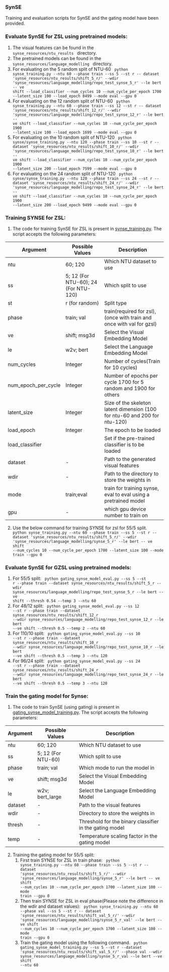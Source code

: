 ### SynSE
Training and evaluation scripts for SynSE and the gating model have been provided.
 

### Evaluate SynSE for ZSL using pretrained models:
1. The visual features can be found in the <code> synse_resources/ntu_results </code> directory. 
2. The pretrained models can be found in the <code> synse_resources/language_modelling </code> directory. 
3. For evaluating on the 5 random split of NTU-60
    <code> python synse_training.py --ntu 60 --phase train --ss 5 --st r -- dataset 'synse_resources/ntu_results/shift_5_r/' --wdir 'synse_resources/language_modelling/repo_test_synse_5_r' --le bert -- ve shift --load_classifier --num_cycles 10 --num_cycle_per_epoch 1700 --latent_size 100 --load_epoch 8499 --mode eval --gpu 0</code>
4. For evaluating on the 12 random split of NTU-60
    <code> python synse_training.py --ntu 60 --phase train --ss 12 --st r -- dataset 'synse_resources/ntu_results/shift_12_r/' --wdir 'synse_resources/language_modelling/repo_test_synse_12_r' --le bert -- ve shift --load_classifier --num_cycles 10 --num_cycle_per_epoch 1900 --latent_size 100 --load_epoch 1699 --mode eval --gpu 0</code>
5. For evaluating on the 10 random split of NTU-120
    <code> python synse/synse_training.py --ntu 120 --phase train --ss 10 --st r -- dataset 'synse_resources/ntu_results/shift_10_r/' --wdir 'synse_resources/language_modelling/repo_test_synse_10_r' --le bert -- ve shift --load_classifier --num_cycles 10 --num_cycle_per_epoch 1900 --latent_size 200 --load_epoch 7599 --mode eval --gpu 0</code>
6. For evaluating on the 24 random split of NTU-120
    <code> python synse/synse_training.py --ntu 120 --phase train --ss 24 --st r -- dataset 'synse_resources/ntu_results/shift_24_r/' --wdir 'synse_resources/language_modelling/repo_test_synse_24_r' --le bert -- ve shift --load_classifier --num_cycles 10 --num_cycle_per_epoch 1900 --latent_size 200 --load_epoch 9499 --mode eval --gpu 0</code>

### Training SYNSE for ZSL:
1. The code for training SynSE for ZSL is present in [synse_training.py](synse_training.py). The script accepts the following parameters:

| Argument | Possible Values | Description |
--- | --- | --- | 
ntu | 60; 120 | Which NTU dataset to use |
ss | 5; 12 (For NTU-60); 24 (For NTU-120) | Which split to use |
st | r (for random) | Split type |
phase | train; val | train(required for zsl), (once with train and once with val for gzsl) |
ve | shift; msg3d | Select the Visual Embedding Model |
le | w2v; bert | Select the Language Embedding Model |
num_cycles | Integer | Number of cycles(Train for 10 cycles) |
num_epoch_per_cycle | Integer | Number of epochs per cycle 1700 for 5 random and 1900 for others|
latent_size | Integer | Size of the skeleton latent dimension (100 for ntu-60 and 200 for ntu-120)|
load_epoch | Integer | The epoch to be loaded |
load_classifier |  | Set if the pre-trained classifier is to be loaded |
dataset |- | Path to the generated visual features |
wdir | - | Path to the directory to store the weights in |
mode | train;eval | train for training synse, eval to eval using a pretrained model |
gpu | - | which gpu device number to train on |

2. Use the below command for training SYNSE for zsl for 55/5 split.
    <code> python synse_training.py --ntu 60 --phase train --ss 5 --st r -- dataset 'synse_resources/ntu_results/shift_5_r/' --wdir 'synse_resources/language_modelling/synse_5_r' --le bert -- ve shift --num_cycles 10 --num_cycle_per_epoch 1700 --latent_size 100 --mode train --gpu 0</code>



### Evaluate SynSE for GZSL using pretrained models:
1. For 55/5 split:
    <code> python gating_synse_model_eval.py --ss 5 --st r --phase train --dataset synse_resources/ntu_results/shift_5_r --wdir synse_resources/language_modelling/repo_test_synse_5_r --le bert --ve shift --thresh 0.54 --temp 3 --ntu 60 </code>
2. For 48/12 split:
    <code> python gating_synse_model_eval.py --ss 12 --st r --phase train --dataset synse_resources/ntu_results/shift_12_r --wdir synse_resources/language_modelling/repo_test_synse_12_r --le bert --ve shift --thresh 0.5 --temp 2 --ntu 60 </code>
3. For 110/10 split:
    <code> python gating_synse_model_eval.py --ss 10 --st r --phase train --dataset synse_resources/ntu_results/shift_10_r --wdir synse_resources/language_modelling/repo_test_synse_10_r --le bert --ve shift --thresh 0.5 --temp 3 --ntu 120 </code>
4. For 96/24 split:
    <code> python gating_synse_model_eval.py --ss 24 --st r --phase train --dataset synse_resources/ntu_results/shift_24_r --wdir synse_resources/language_modelling/repo_test_synse_24_r --le bert --ve shift --thresh 0.5 --temp 3 --ntu 120 </code>

### Train the gating model for Synse:
1. The code to train SynSE (using gating) is present in [gating_synse_model_training.py](gating_synse_model_training.py). The script accepts the following parameters:

| Argument | Possible Values | Description |
--- | --- | --- | 
ntu | 60; 120 | Which NTU dataset to use |
ss | 5; 12 (For NTU-60) | Which split to use |
phase | train; val | Which mode to run the model in |
ve | shift; msg3d | Select the Visual Embedding Model |
le | w2v; bert_large | Select the Language Embedding Model |
dataset |- | Path to the visual features |
wdir | - | Directory to store the weights in |
thresh | - | Threshold for the binary classifier in the gating model |
temp | - | Temperature scaling factor in the gating model |

2. Training the gating model for 55/5 split:
    1. First train SYNSE for ZSL in train phase:
    <code> python synse_training.py --ntu 60 --phase train --ss 5 --st r -- dataset 'synse_resources/ntu_results/shift_5_r/' --wdir 'synse_resources/language_modelling/synse_5_r' --le bert -- ve shift --num_cycles 10 --num_cycle_per_epoch 1700 --latent_size 100 --mode train --gpu 0</code>
    2. Then train SYNSE for ZSL in eval phase(Please note the difference in the wdir and dataset values):
    <code> python synse_training.py --ntu 60 --phase val --ss 5 --st r -- dataset 'synse_resources/ntu_results/shift_val_5_r/' --wdir 'synse_resources/language_modelling/synse_5_r_val' --le bert -- ve shift --num_cycles 10 --num_cycle_per_epoch 1700 --latent_size 100 --mode train --gpu 0</code>
    3. Train the gating model using the following command.
    <code> python gating_synse_model_training.py --ss 5 --st r --dataset 'synse_resources/ntu_results/shift_val_5_r/' --phase val --wdir synse_resources/language_modelling/synse_5_r_val --le bert --ve shift --ntu 60 </code>

